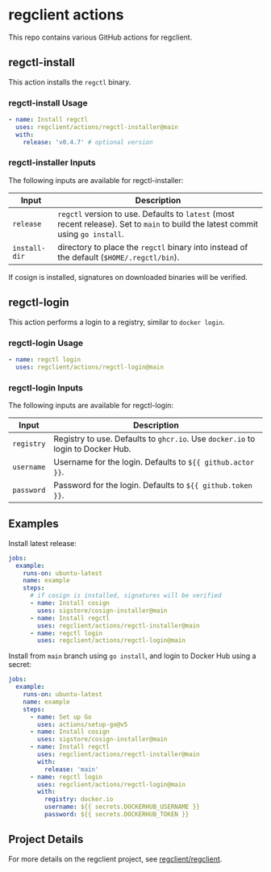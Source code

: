 # regclient actions

This repo contains various GitHub actions for regclient.

## regctl-install

This action installs the `regctl` binary.

### regctl-install Usage

```yaml
- name: Install regctl
  uses: regclient/actions/regctl-installer@main
  with:
    release: 'v0.4.7' # optional version
```

### regctl-installer Inputs

The following inputs are available for regctl-installer:

| Input | Description |
| --- | --- |
| `release` | `regctl` version to use. Defaults to `latest` (most recent release). Set to `main` to build the latest commit using `go install`. |
| `install-dir` | directory to place the `regctl` binary into instead of the default (`$HOME/.regctl/bin`). |

If cosign is installed, signatures on downloaded binaries will be verified.

## regctl-login

This action performs a login to a registry, similar to `docker login`.

### regctl-login Usage

```yaml
- name: regctl login
  uses: regclient/actions/regctl-login@main
```

### regctl-login Inputs

The following inputs are available for regctl-login:

| Input | Description |
| --- | --- |
| `registry` | Registry to use. Defaults to `ghcr.io`. Use `docker.io` to login to Docker Hub. |
| `username` | Username for the login. Defaults to `${{ github.actor }}`. |
| `password` | Password for the login. Defaults to `${{ github.token }}`. |

## Examples

Install latest release:

```yaml
jobs:
  example:
    runs-on: ubuntu-latest
    name: example
    steps:
      # if cosign is installed, signatures will be verified
      - name: Install cosign
        uses: sigstore/cosign-installer@main
      - name: Install regctl
        uses: regclient/actions/regctl-installer@main
      - name: regctl login
        uses: regclient/actions/regctl-login@main
```

Install from `main` branch using `go install`, and login to Docker Hub using a secret:

```yaml
jobs:
  example:
    runs-on: ubuntu-latest
    name: example
    steps:
      - name: Set up Go
        uses: actions/setup-go@v5
      - name: Install cosign
        uses: sigstore/cosign-installer@main
      - name: Install regctl
        uses: regclient/actions/regctl-installer@main
        with:
          release: 'main'
      - name: regctl login
        uses: regclient/actions/regctl-login@main
        with:
          registry: docker.io
          username: ${{ secrets.DOCKERHUB_USERNAME }}
          password: ${{ secrets.DOCKERHUB_TOKEN }}
```

## Project Details

For more details on the regclient project, see [regclient/regclient](https://github.com/regclient/regclient).
